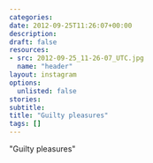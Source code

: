 ```yaml
---
categories:
date: 2012-09-25T11:26:07+00:00
description:
draft: false
resources:
- src: 2012-09-25_11-26-07_UTC.jpg
  name: "header"
layout: instagram
options:
  unlisted: false
stories:
subtitle:
title: "Guilty pleasures"
tags: []
---
```


"Guilty pleasures"
